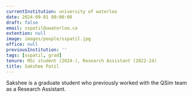 ```yaml
---
currentInstitution: university of waterloo
date: 2024-09-01 00:00:00
draft: false
email: sspatil@uwaterloo.ca
extention: null
image: images/people/sspatil.jpg
office: null
previousInstitution: ''
tags: [sspatil, grad]
tenure: MSc student (2024-), Research Assistant (2022-24)
title: Sakshee Patil
---
```

Sakshee is a graduate student who previously worked with the QSim team as a Research Assistant.
